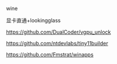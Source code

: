 wine 

显卡直通+lookingglass

https://github.com/DualCoder/vgpu_unlock

https://github.com/ntdevlabs/tiny11builder

https://github.com/Fmstrat/winapps